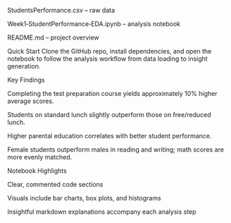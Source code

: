 
StudentsPerformance.csv – raw data

Week1‑StudentPerformance‑EDA.ipynb – analysis notebook

README.md – project overview

Quick Start
Clone the GitHub repo, install dependencies, and open the notebook to follow the analysis workflow from data loading to insight generation.

Key Findings

Completing the test preparation course yields approximately 10% higher average scores.

Students on standard lunch slightly outperform those on free/reduced lunch.

Higher parental education correlates with better student performance.

Female students outperform males in reading and writing; math scores are more evenly matched.

Notebook Highlights

Clear, commented code sections

Visuals include bar charts, box plots, and histograms

Insightful markdown explanations accompany each analysis step
